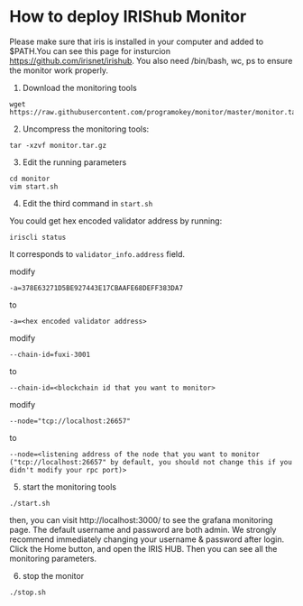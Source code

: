 # How to deploy IRIShub Monitor

Please make sure that iris is installed in your computer and added to $PATH.You can see this page for insturcion https://github.com/irisnet/irishub. You also need /bin/bash, wc, ps to ensure the monitor work properly.

1. Download the monitoring tools
```
wget https://raw.githubusercontent.com/programokey/monitor/master/monitor.tar.gz
```

2. Uncompress the monitoring tools:
```
tar -xzvf monitor.tar.gz
```

3. Edit the running parameters

```
cd monitor
vim start.sh
```

4. Edit the third command in `start.sh`

You could get hex encoded validator address by running:
```
iriscli status
```

It corresponds to `validator_info.address` field.

modify
```
-a=378E63271D5BE927443E17CBAAFE68DEFF383DA7
```

to 
```
-a=<hex encoded validator address>
```

modify
```
--chain-id=fuxi-3001
```
to
```
--chain-id=<blockchain id that you want to monitor>
```
modify
```
--node="tcp://localhost:26657"
```
to
```
--node=<listening address of the node that you want to monitor ("tcp://localhost:26657" by default, you should not change this if you didn't modify your rpc port)>
```
5. start the monitoring tools
```
./start.sh
```

then, you can visit http://localhost:3000/ to see the grafana monitoring page. The default username and password are both admin. We strongly recommend immediately changing your username & password after login.
Click the Home button, and open the IRIS HUB. Then you can see all the monitoring parameters.

6. stop the monitor
```
./stop.sh
```